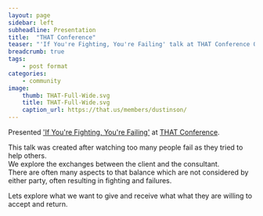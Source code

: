 ```yaml
---
layout: page
sidebar: left
subheadline: Presentation
title:  "THAT Conference"
teaser: "'If You're Fighting, You're Failing' talk at THAT Conference Online"
breadcrumb: true
tags:
    - post format
categories:
    - community
image:
    thumb: THAT-Full-Wide.svg
    title: THAT-Full-Wide.svg
    caption_url: https://that.us/members/dustinson/
---
```

Presented <a href="https://that.us/activities/nIO31FvXD0ppdMQkIbny" target='new'>'If You're Fighting, You're Failing'</a> at <a href='https://that.us/members/dustinson/' target='new'>THAT Conference</a>.

This talk was created after watching too many people fail as they tried to help others.  
We explore the exchanges between the client and the consultant.  
There are often many aspects to that balance which are not considered by either party, often resulting in fighting and failures.

Lets explore what we want to give and receive what what they are willing to accept and return.